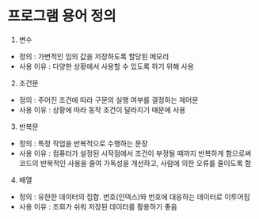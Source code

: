 # 프로그램 용어 정의

1. 변수
  - 정의 : 가변적인 임의 값을 저장하도록 할당된 메모리
  - 사용 이유 : 다양한 상황에서 사용할 수 있도록 하기 위해 사용

2. 조건문
  - 정의 : 주어진 조건에 따라 구문의 실행 여부를 결정하는 제어문
  - 사용 이유 : 상황에 따라 동작 조건이 달라지기 때문에 사용

3. 반복문
  - 정의 : 특정 작업을 반복적으로 수행하는 문장
  - 사용 이유 : 컴퓨터가 설정된 시작점에서 조건이 부정될 때까지 반복하게 함으로써 코드의 반복적인 사용을 줄여 가독성을 개선하고, 사람에 의한 오류를 줄이도록 함

4. 배열
  - 정의 : 유한한 데이터의 집합. 번호(인덱스)와 번호에 대응하는 데이터로 이루어짐
  - 사용 이유 : 조회가 쉬워 저장된 데이터를 활용하기 좋음

